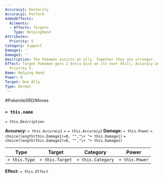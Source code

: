 ```yaml
---
Accuracy1: Dexterity
Accuracy2: Perform
AddedEffects:
  Ailments:
  - Affects: Targets
    Type: HelpingHand
Attributes:
  Priority: 5
Category: Support
Damage1: ''
Damage2: ''
Description: The Pokemon assists an ally. Together they are stronger.
Effect: Target Pokemon gets 2 Extra Dice on its next Skill, Accuracy and Damage Rolls.
  Priority 5.
Name: Helping Hand
Power: 0
Target: One Ally
Type: Normal
---
```


#PokeroleSRD/Moves

### `= this.name`
*`= this.Description`*

**Accuracy:** `= this.Accuracy1` + `= this.Accuracy2`
**Damage:** `= this.Power` `= choice(length(this.Damage1)=0, "","\+ "+ this.Damage1)` `= choice(length(this.Damage2)=0, "","\+ "+ this.Damage2)`

| Type          | Target          | Category          | Power          |
| ------------- | --------------- | ----------------  | -------------- |
| `= this.Type` | `= this.Target` | `= this.Category` | `= this.Power` | 

**Effect:** `= this.Effect`